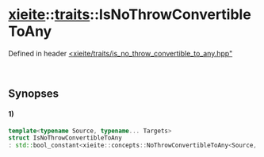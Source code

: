 # [xieite](../../xieite.md)\:\:[traits](../../traits.md)\:\:IsNoThrowConvertibleToAny
Defined in header [<xieite/traits/is_no_throw_convertible_to_any.hpp"](../../../include/xieite/traits/is_no_throw_convertible_to_any.hpp)

&nbsp;

## Synopses
#### 1)
```cpp
template<typename Source, typename... Targets>
struct IsNoThrowConvertibleToAny
: std::bool_constant<xieite::concepts::NoThrowConvertibleToAny<Source, Targets...>> {};
```
